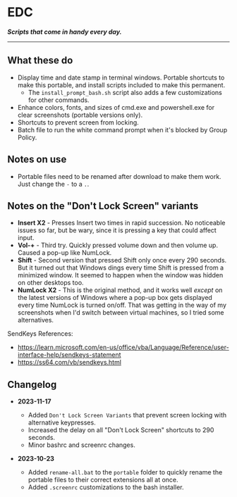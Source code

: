 # EDC

***Scripts that come in handy every day.***

---

## What these do

- Display time and date stamp in terminal windows. Portable shortcuts to make this portable, and install scripts included to make this permanent.
    - The `install_prompt_bash.sh` script also adds a few customizations for other commands.
- Enhance colors, fonts, and sizes of cmd.exe and powershell.exe for clear screenshots (portable versions only).
- Shortcuts to prevent screen from locking.
- Batch file to run the white command prompt when it's blocked by Group Policy.


## Notes on use

- Portable files need to be renamed after download to make them work. Just change the `-` to a `.`.


## Notes on the "Don't Lock Screen" variants

- **Insert X2** - Presses Insert two times in rapid succession. No noticeable issues so far, but be wary, since it is pressing a key that could affect input.
- **Vol-+** - Third try. Quickly pressed volume down and then volume up. Caused a pop-up like NumLock.
- **Shift** - Second version that pressed Shift only once every 290 seconds. But it turned out that Windows dings every time Shift is pressed from a minimized window. It seemed to happen when the window was hidden on other desktops too.
- **NumLock X2** - This is the original method, and it works well *except* on the latest versions of Windows where a pop-up box gets displayed every time NumLock is turned on/off. That was getting in the way of my screenshots when I'd switch between virtual machines, so I tried some alternatives.

SendKeys References:
- https://learn.microsoft.com/en-us/office/vba/Language/Reference/user-interface-help/sendkeys-statement
- https://ss64.com/vb/sendkeys.html



## Changelog

- **2023-11-17**
    - Added `Don't Lock Screen Variants` that prevent screen locking with alternative keypresses.
    - Increased the delay on all "Don't Lock Screen" shortcuts to 290 seconds.
    - Minor bashrc and screenrc changes.

- **2023-10-23**
	- Added `rename-all.bat` to the `portable` folder to quickly rename the portable files to their correct extensions all at once.
	- Added `.screenrc` customizations to the bash installer.
